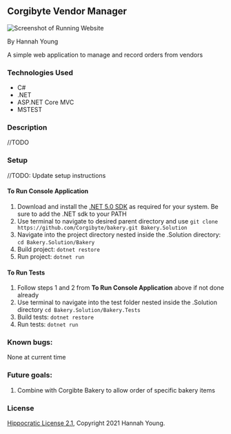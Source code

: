 ## Corgibyte Vendor Manager

![Screenshot of Running Website](//TODO)

By Hannah Young

A simple web application to manage and record orders from vendors

### Technologies Used

- C#
- .NET
- ASP.NET Core MVC
- MSTEST

### Description

//TODO

### Setup

//TODO: Update setup instructions

#### To Run Console Application

1. Download and install the [.NET 5.0 SDK](https://dotnet.microsoft.com/en-us/download/dotnet/5.0) as required for your system. Be sure to add the .NET sdk to your PATH
2. Use terminal to navigate to desired parent directory and use `git clone https://github.com/Corgibyte/bakery.git Bakery.Solution`
3. Navigate into the project directory nested inside the .Solution directory: `cd Bakery.Solution/Bakery`
4. Build project: `dotnet restore`
5. Run project: `dotnet run`

#### To Run Tests

1. Follow steps 1 and 2 from **To Run Console Application** above if not done already
2. Use terminal to navigate into the test folder nested inside the .Solution directory `cd Bakery.Solution/Bakery.Tests`
3. Build tests: `dotnet restore`
4. Run tests: `dotnet run`

### Known bugs:

None at current time

### Future goals:

1. Combine with Corgibte Bakery to allow order of specific bakery items

### License

[Hippocratic License 2.1](https://github.com/Corgibyte/vendor-manager/blob/main/LICENSE.md), Copyright 2021 Hannah Young.
